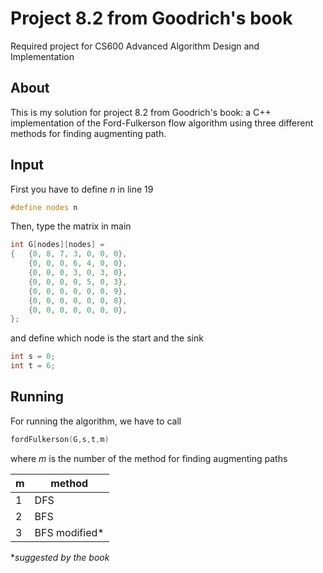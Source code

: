 # Project 8.2 from Goodrich's book
Required project for CS600 Advanced Algorithm Design and Implementation

## About
This is my solution for project 8.2 from Goodrich's book: a C++ implementation of the Ford-Fulkerson flow algorithm using three different methods for finding augmenting path.

## Input
First you have to define *n* in line 19
```C++
#define nodes n
```
Then, type the matrix in main
```C++
int G[nodes][nodes] =
{   {0, 8, 7, 3, 0, 0, 0},
    {0, 0, 0, 6, 4, 0, 0},
    {0, 0, 0, 3, 0, 3, 0},
    {0, 0, 0, 0, 5, 0, 3},
    {0, 0, 0, 0, 0, 0, 9},
    {0, 0, 0, 0, 0, 0, 8},
    {0, 0, 0, 0, 0, 0, 0},
};
```
and define which node is the start and the sink
```C++
int s = 0;
int t = 6;
```

## Running
For running the algorithm, we have to call
```C++
fordFulkerson(G,s,t,m)
```
where *m* is the number of the method for finding augmenting paths

m | method
--- | ---
1 | DFS
2 | BFS
3 | BFS modified*

**suggested by the book*
